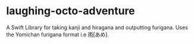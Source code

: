# laughing-octo-adventure
A Swift Library for taking kanji and hiragana and outputting furigana. Uses the Yomichan furigana format i.e 雨[あめ].
